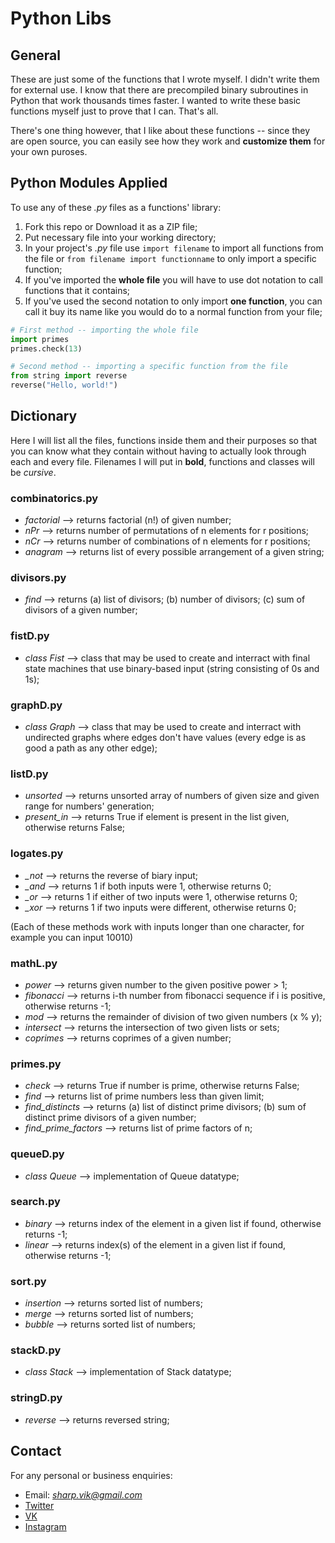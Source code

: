 # Python Libs

## General

These are just some of the functions that I wrote myself. I didn't write them for external use. I know that there are precompiled binary subroutines in Python that work thousands times faster. I wanted to write these basic functions myself just to prove that I can. That's all.

There's one thing however, that I like about these functions -- since they are open source, you can easily see how they work and **customize them** for your own puroses.

## Python Modules Applied

To use any of these _.py_ files as a functions' library:

1. Fork this repo or Download it as a ZIP file;
2. Put necessary file into your working directory;
3. In your project's _.py_ file use `import filename` to import all functions from the file or `from filename import functionname` to only import a specific function;
4. If you've imported the **whole file** you will have to use dot notation to call functions that it contains;
5. If you've used the second notation to only import **one function**, you can call it buy its name like you would do to a normal function from your file;

```python
# First method -- importing the whole file
import primes
primes.check(13)
```

```python
# Second method -- importing a specific function from the file
from string import reverse
reverse("Hello, world!")
```

## Dictionary

Here I will list all the files, functions inside them and their purposes so that you can know what they contain without having to actually look through each and every file. Filenames I will put in **bold**, functions and classes will be *cursive*.

### combinatorics.py

+ *factorial* --> returns factorial (n!) of given number;
+ *nPr* --> returns number of permutations of n elements for r positions;
+ *nCr* --> returns number of combinations of n elements for r positions;
+ *anagram* --> returns list of every possible arrangement of a given string;

### divisors.py

+ *find* --> returns (a) list of divisors; (b) number of divisors; (c) sum of divisors of a given number;

### fistD.py

+ *class Fist* --> class that may be used to create and interract with final state machines that use binary-based input (string consisting of 0s and 1s);

### graphD.py

+ *class Graph* --> class that may be used to create and interract with undirected graphs where edges don't have values (every edge is as good a path as any other edge);

### listD.py

+ *unsorted* --> returns unsorted array of numbers of given size and given range for numbers' generation;
+ *present_in* --> returns True if element is present in the list given, otherwise returns False;

### logates.py

+ *_not* --> returns the reverse of biary input;
+ *_and* --> returns 1 if both inputs were 1, otherwise returns 0;
+ *_or* --> returns 1 if either of two inputs were 1, otherwise returns 0;
+ *_xor* --> returns 1 if two inputs were different, otherwise returns 0;

(Each of these methods work with inputs longer than one character, for example you can input 10010)

### mathL.py

+ *power* --> returns given number to the given positive power > 1;
+ *fibonacci* --> returns i-th number from fibonacci sequence if i is positive, otherwise returns -1;
+ *mod* --> returns the remainder of division of two given numbers (x % y);
+ *intersect* --> returns the intersection of two given lists or sets;
+ *coprimes* --> returns coprimes of a given number;

### primes.py

+ *check* --> returns True if number is prime, otherwise returns False;
+ *find* --> returns list of prime numbers less than given limit;
+ *find_distincts* --> returns (a) list of distinct prime divisors; (b) sum of distinct prime divisors of a given number;
+ *find_prime_factors* --> returns list of prime factors of n;

### queueD.py

+ *class Queue* --> implementation of Queue datatype;

### search.py

+ *binary* --> returns index of the element in a given list if found, otherwise returns -1;
+ *linear* --> returns index(s) of the element in a given list if found, otherwise returns -1;

### sort.py

+ *insertion* --> returns sorted list of numbers;
+ *merge* --> returns sorted list of numbers;
+ *bubble* --> returns sorted list of numbers;

### stackD.py

+ *class Stack* --> implementation of Stack datatype;

### stringD.py

+ *reverse* --> returns reversed string;

## Contact

For any personal or business enquiries:

+ Email: *sharp.vik@gmail.com*
+ [Twitter](https://twitter.com/sharp_vik)
+ [VK](https://vk.com/perigrinus)
+ [Instagram](https://www.instagram.com/viktooooor)